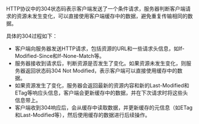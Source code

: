 HTTP协议中的304状态码表示客户端发送了一个条件请求，服务器判断客户端请求的资源未发生变化，可以直接使用客户端缓存中的数据，避免重复传输相同的数据。  

具体的304过程如下：
* 客户端向服务器发送HTTP请求，包括资源的URL和一些请求头信息，如If-Modified-Since和If-None-Match等。  
* 服务器接收到请求后，判断资源是否发生了变化。如果资源未发生变化，则服务器返回状态码304 Not Modified，表示客户端可以直接使用缓存中的数据。  
* 如果资源发生了变化，服务器会返回最新的资源内容和新的Last-Modified和ETag等响应头信息，客户端会更新缓存中的数据，并在下次请求时将这些头信息带上。  
* 客户端收到304响应后，会从缓存中读取数据，并更新缓存的元信息（如ETag和Last-Modified等），然后使用缓存的数据进行后续操作。